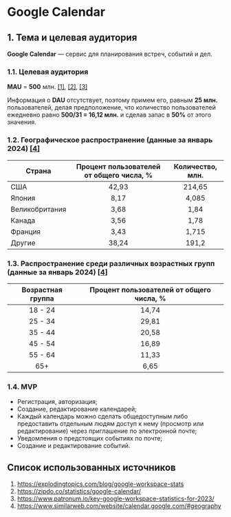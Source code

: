 # Google Calendar

## 1. Тема и целевая аудитория
__Google Calendar__ — сервис для планирования встреч, событий и дел.

### 1.1. Целевая аудитория
__MAU__ = __500__ млн. [[1]](https://explodingtopics.com/blog/google-workspace-stats), [[2]](https://zipdo.co/statistics/google-calendar/), [[3]](https://www.patronum.io/key-google-workspace-statistics-for-2023/)

Информация о __DAU__ отсутствует, поэтому примем его, равным __25 млн.__ пользователей, делая предположение, что количество пользователей ежедневно равно __500/31 = 16,12 млн.__ и сделав запас в __50%__ от этого значения.

### 1.2. Географическое распространение (данные за январь 2024) [[4]](https://www.similarweb.com/website/calendar.google.com/#geography)
| Страна         | Процент пользователей от общего числа, % | Количество, млн. |
| -------------- | :--------------------------------------: | :--------------: |
| США            |                  42,93                   |      214,65      |
| Япония         |                   8,17                   |      4,085       |
| Великобритания |                   3,68                   |       1,84       |
| Канада         |                   3,56                   |       1,78       |
| Франция        |                   3,43                   |      1,715       |
| Другие         |                  38,24                   |      191,2       |

### 1.3. Распространение среди различных возрастных групп (данные за январь 2024) [[4]](https://www.similarweb.com/website/calendar.google.com/#geography)
| Возрастная группа         | Процент пользователей от общего числа, % |
|:-------------------------:|:----------------------------------------:|
| 18 - 24                   |                  14,74                   |
| 25 - 34                   |                  29,81                   |
| 35 - 44                   |                  20,58                   |
| 45 - 54                   |                  16,89                   |
| 55 - 64                   |                  11,33                   |
| 65+                       |                  6,65                    |

### 1.4. MVP
- Регистрация, авторизация;
- Создание, редактирование календарей;
- Каждый календарь можно сделать общедоступным либо предоставить отдельным людям доступ к нему (просмотр или редактирование) через приглашение по электронной почте;
- Уведомления о предстоящих событиях по почте;
- Создание и редактирование событий.

## Список использованных источников
1. https://explodingtopics.com/blog/google-workspace-stats
2. https://zipdo.co/statistics/google-calendar/
3. https://www.patronum.io/key-google-workspace-statistics-for-2023/
4. https://www.similarweb.com/website/calendar.google.com/#geography
